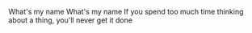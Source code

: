 What's my name
What's my name
If you spend too much time thinking about a thing, you'll never get it done
